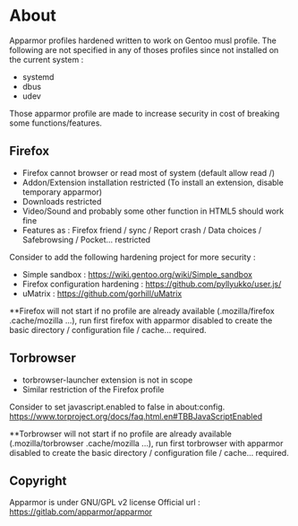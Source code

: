 # About

Apparmor profiles hardened written to work on Gentoo musl profile. The following are not specified in any of thoses profiles since not installed on the current system :

- systemd
- dbus 
- udev

Those apparmor profile are made to increase security in cost of breaking some functions/features.
 
## Firefox

- Firefox cannot browser or read most of system (default allow read /)
- Addon/Extension installation restricted (To install an extension, disable temporary apparmor)
- Downloads restricted
- Video/Sound and probably some other function in HTML5 should work fine
- Features as : Firefox friend / sync / Report crash / Data choices / Safebrowsing / Pocket... restricted

Consider to add the following hardening project for more security :

- Simple sandbox : https://wiki.gentoo.org/wiki/Simple_sandbox
- Firefox configuration hardening : https://github.com/pyllyukko/user.js/
- uMatrix : https://github.com/gorhill/uMatrix

**Firefox will not start if no profile are already available (.mozilla/firefox .cache/mozilla ...), run first firefox with apparmor disabled to create the basic directory / configuration file / cache... required.

## Torbrowser

- torbrowser-launcher extension is not in scope
- Similar restriction of the Firefox profile

Consider to set javascript.enabled to false in about:config. https://www.torproject.org/docs/faq.html.en#TBBJavaScriptEnabled

**Torbrowser will not start if no profile are already available (.mozilla/torbrowser .cache/mozilla ...), run first torbrowser with apparmor disabled to create the basic directory / configuration file / cache... required.

## Copyright

Apparmor is under GNU/GPL v2 license
Official url : https://gitlab.com/apparmor/apparmor
